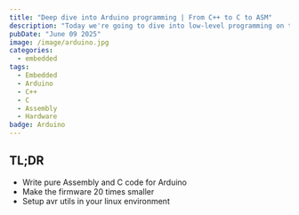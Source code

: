 ```yaml
---
title: "Deep dive into Arduino programming | From C++ to C to ASM"
description: "Today we're going to dive into low-level programming on the Arduino platform."
pubDate: "June 09 2025"
image: /image/arduino.jpg
categories:
  - embedded
tags:
  - Embedded
  - Arduino
  - C++
  - C 
  - Assembly
  - Hardware
badge: Arduino
---
```


## TL;DR
- Write pure Assembly and C code for Arduino
- Make the firmware 20 times smaller
- Setup avr utils in your linux environment

## 

